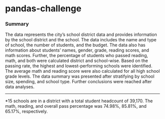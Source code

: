 # pandas-challenge
### Summary
The data represents the city’s school district data and provides information by the school district and the school. The data includes the name and type of school, the number of students, and the budget. The data also has information about students’ names, gender, grade, reading scores, and math scores. Further, the percentage of students who passed reading, math, and both were calculated district and school-wise. Based on the passing rate, the highest and lowest-performing schools were identified. The average math and reading score were also calculated for all high school grade levels. The data summary was presented after stratifying by school size, spending, and school type. 
Further conclusions were reached after data analyses.
***
*15 schools are in a district with a total student headcount of 39,170. The math, reading, and overall pass percentage was 74.98%, 85.81%, and 65.17%, respectively.

